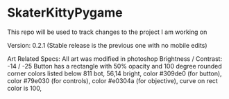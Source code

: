 # SkaterKittyPygame
This repo will be used to track changes to the project I am working on 

Version: 0.2.1 (Stable release is the previous one with no mobile edits)

Art Related Specs:
All art was modified in photoshop
Brightness / Contrast: -14 / -25
Button has a rectangle with 50% opacity and 100 degree rounded corner colors listed below
811 bot, 56,14 bright, color #309de0 (for button), color #79e030 (for controls), color #e0304a (for objective), curve on rect color is 100,
